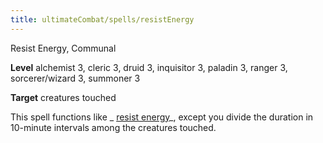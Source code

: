 ```yaml
---
title: ultimateCombat/spells/resistEnergy
---
```

Resist Energy, Communal

**Level** alchemist 3, cleric 3, druid 3, inquisitor 3, paladin 3, ranger 3, sorcerer/wizard 3, summoner 3

**Target** creatures touched

This spell functions like _ [resist energy](spells/resistEnergy.md#_resist-energy)_, except you divide the duration in 10-minute intervals among the creatures touched.

